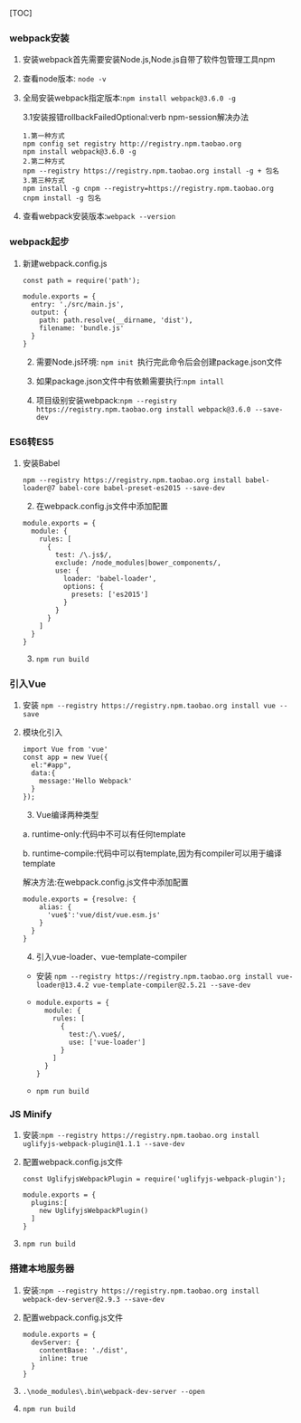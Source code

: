[TOC]

### webpack安装

1. 安装webpack首先需要安装Node.js,Node.js自带了软件包管理工具npm

2. 查看node版本: `node -v`

3. 全局安装webpack指定版本:`npm install webpack@3.6.0 -g`

   3.1安装报错rollbackFailedOptional:verb npm-session解决办法

   ```
   1.第一种方式
   npm config set registry http://registry.npm.taobao.org
   npm install webpack@3.6.0 -g
   2.第二种方式
   npm --registry https://registry.npm.taobao.org install -g + 包名
   3.第三种方式
   npm install -g cnpm --registry=https://registry.npm.taobao.org
   cnpm install -g 包名
   ```

4. 查看webpack安装版本:`webpack --version`

### webpack起步

 1. 新建webpack.config.js

    ```
    const path = require('path');
    
    module.exports = {
      entry: './src/main.js',
      output: {
        path: path.resolve(__dirname, 'dist'),
        filename: 'bundle.js'
      }
    }
    ```

	2. 需要Node.js环境: `npm init `执行完此命令后会创建package.json文件

	3. 如果package.json文件中有依赖需要执行:`npm intall`

	4. 项目级别安装webpack:`npm --registry https://registry.npm.taobao.org install webpack@3.6.0 --save-dev`

### ES6转ES5

 1. 安装Babel

    ```
    npm --registry https://registry.npm.taobao.org install babel-loader@7 babel-core babel-preset-es2015 --save-dev
    ```

	2. 在webpack.config.js文件中添加配置

    ```
    module.exports = {
      module: {
        rules: [ 
          {
            test: /\.js$/,
            exclude: /node_modules|bower_components/,
            use: {
              loader: 'babel-loader',
              options: {
                presets: ['es2015']
              }
            }
          }
        ]
      }
    }
    ```

	3. `npm run build`

### 引入Vue

 1. 安装 `npm --registry https://registry.npm.taobao.org install vue --save`

 2. 模块化引入

    ```
    import Vue from 'vue'
    const app = new Vue({
      el:"#app",
      data:{
        message:'Hello Webpack'
      }
    });
    ```

	3. Vue编译两种类型

    a. runtime-only:代码中不可以有任何template

    b. runtime-compile:代码中可以有template,因为有compiler可以用于编译template

    解决方法:在webpack.config.js文件中添加配置

    ```
    module.exports = {resolve: {
        alias: {
          'vue$':'vue/dist/vue.esm.js'
        }
      }
    }
    ```

	4. 引入vue-loader、vue-template-compiler

    * 安装 `npm --registry https://registry.npm.taobao.org install vue-loader@13.4.2 vue-template-compiler@2.5.21 --save-dev`

    * ```
      module.exports = {
        module: {
          rules: [
            {
              test:/\.vue$/,
              use: ['vue-loader']
            }
          ]
        }
      }
      ```

    * `npm run build`

### JS Minify

1. 安装:`npm --registry https://registry.npm.taobao.org install uglifyjs-webpack-plugin@1.1.1 --save-dev`

2. 配置webpack.config.js文件

   ```
   const UglifyjsWebpackPlugin = require('uglifyjs-webpack-plugin');
   
   module.exports = {
     plugins:[
       new UglifyjsWebpackPlugin()
     ]
   }
   ```

3. `npm run build`

### 搭建本地服务器

1. 安装:`npm --registry https://registry.npm.taobao.org install webpack-dev-server@2.9.3 --save-dev`

2. 配置webpack.config.js文件

   ```
   module.exports = {
     devServer: {
       contentBase: './dist',
       inline: true
     }
   }
   ```

3. `.\node_modules\.bin\webpack-dev-server --open`

4. `npm run build`